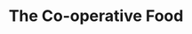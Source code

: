 ---
title: "The Co-operative Food"
url: /derby/the-co-operative-food-market-place/
shop: Supermarkt
---